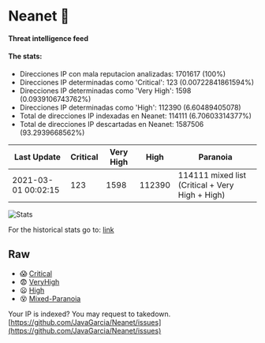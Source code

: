 # Neanet :hocho:
#### Threat intelligence feed
#### The stats:

- Direcciones IP con mala reputacion analizadas: 1701617 (100%)
- Direcciones IP determinadas como 'Critical':  123 (0.00722841861594%)
- Direcciones IP determinadas como 'Very High':  1598 (0.0939106743762%)
- Direcciones IP determinadas como 'High':  112390 (6.60489405078)
- Total de direcciones IP indexadas en Neanet:  114111 (6.70603314377%)
- Total de direcciones IP descartadas en Neanet:  1587506 (93.2939668562%)

| Last Update | Critical | Very High | High | Paranoia |
| --- | --- | --- | --- | --- |
| 2021-03-01 00:02:15 | 123 | 1598 | 112390 | 114111 mixed list (Critical + Very High + High)|

![Stats](https://docs.google.com/spreadsheets/d/e/2PACX-1vSnaNMIXVabIpDJjufMlzH7poXnshF3mgd8Is1g9ytUEzVsP5my4Trn8f-xkoLLQ38xpL3HtmUexLo6/pubchart?oid=501124687&format=image)

For the historical stats go to: [link](/stats.csv)
## Raw
- :scream: [Critical](https://raw.githubusercontent.com/JavaGarcia/Neanet/master/blacklists/neanet_critical.txt)
- :fearful: [VeryHigh](https://raw.githubusercontent.com/JavaGarcia/Neanet/master/blacklists/neanet_veryHigh.txtt)
- :frowning: [High](https://raw.githubusercontent.com/JavaGarcia/Neanet/master/blacklists/neanet_high.txt)
- :dizzy_face: [Mixed-Paranoia](https://raw.githubusercontent.com/JavaGarcia/Neanet/master/blacklists/neanet_all.txt)


Your IP is indexed? You may request to takedown. [https://github.com/JavaGarcia/Neanet/issues](https://github.com/JavaGarcia/Neanet/issues)























































































































































































































































































































































































































































































































































































































































































































































































































































































































































































































































































































































































































































































































































































































































































































































































































































































































































































































































































































































































































































































































































































































































































































































































































































































































































































































































































































































































































































































































































































































































































































































































































































































































































































































































































































































































































































































































































































































































































































































































































































































































































































































































































































































































































































































































































































































































































































